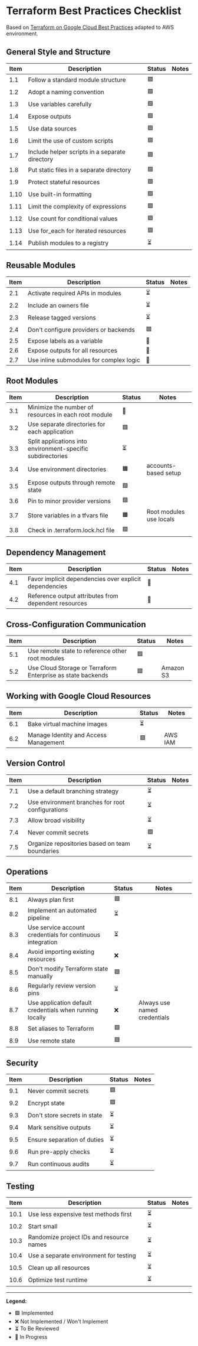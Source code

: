 # Terraform Best Practices Checklist

Based on [Terraform on Google Cloud Best Practices](https://cloud.google.com/docs/terraform/best-practices/general-style-structure) adapted to AWS environment.

## General Style and Structure

| Item | Description                                    | Status | Notes |
| ---- | ---------------------------------------------- | ------ | ----- |
| 1.1  | Follow a standard module structure             | 🟩     |       |
| 1.2  | Adopt a naming convention                      | 🟩     |       |
| 1.3  | Use variables carefully                        | 🟩     |       |
| 1.4  | Expose outputs                                 | 🟩     |       |
| 1.5  | Use data sources                               | 🟩     |       |
| 1.6  | Limit the use of custom scripts                | 🟩     |       |
| 1.7  | Include helper scripts in a separate directory | 🟩     |       |
| 1.8  | Put static files in a separate directory       | 🟩     |       |
| 1.9  | Protect stateful resources                     | 🟩     |       |
| 1.10 | Use built-in formatting                        | 🟩     |       |
| 1.11 | Limit the complexity of expressions            | 🟩     |       |
| 1.12 | Use count for conditional values               | 🟩     |       |
| 1.13 | Use for_each for iterated resources            | 🟩     |       |
| 1.14 | Publish modules to a registry                  | ⏳     |       |

## Reusable Modules

| Item | Description                             | Status | Notes |
| ---- | --------------------------------------- | ------ | ----- |
| 2.1  | Activate required APIs in modules       | ⏳     |       |
| 2.2  | Include an owners file                  | ⏳     |       |
| 2.3  | Release tagged versions                 | ⏳     |       |
| 2.4  | Don't configure providers or backends   | 🟩     |       |
| 2.5  | Expose labels as a variable             | 🔄     |       |
| 2.6  | Expose outputs for all resources        | 🔄     |       |
| 2.7  | Use inline submodules for complex logic | 🔄     |       |

## Root Modules

| Item | Description                                                 | Status | Notes                   |
| ---- | ----------------------------------------------------------- | ------ | ----------------------- |
| 3.1  | Minimize the number of resources in each root module        | 🔄     |                         |
| 3.2  | Use separate directories for each application               | 🟩     |                         |
| 3.3  | Split applications into environment-specific subdirectories | ⏳     |                         |
| 3.4  | Use environment directories                                 | 🟧     | accounts-based setup    |
| 3.5  | Expose outputs through remote state                         | 🟩     |                         |
| 3.6  | Pin to minor provider versions                              | 🟩     |                         |
| 3.7  | Store variables in a tfvars file                            | 🟧     | Root modules use locals |
| 3.8  | Check in .terraform.lock.hcl file                           | 🟩     |                         |

## Dependency Management

| Item | Description                                            | Status | Notes |
| ---- | ------------------------------------------------------ | ------ | ----- |
| 4.1  | Favor implicit dependencies over explicit dependencies | 🔄     |       |
| 4.2  | Reference output attributes from dependent resources   | 🔄     |       |

## Cross-Configuration Communication

| Item | Description                                                 | Status | Notes     |
| ---- | ----------------------------------------------------------- | ------ | --------- |
| 5.1  | Use remote state to reference other root modules            | 🟩     |           |
| 5.2  | Use Cloud Storage or Terraform Enterprise as state backends | 🟩     | Amazon S3 |

## Working with Google Cloud Resources

| Item | Description                           | Status | Notes   |
| ---- | ------------------------------------- | ------ | ------- |
| 6.1  | Bake virtual machine images           | ⏳     |         |
| 6.2  | Manage Identity and Access Management | 🟩     | AWS IAM |

## Version Control

| Item | Description                                      | Status | Notes |
| ---- | ------------------------------------------------ | ------ | ----- |
| 7.1  | Use a default branching strategy                 | ⏳     |       |
| 7.2  | Use environment branches for root configurations | ⏳     |       |
| 7.3  | Allow broad visibility                           | ⏳     |       |
| 7.4  | Never commit secrets                             | 🟩     |       |
| 7.5  | Organize repositories based on team boundaries   | ⏳     |       |

## Operations

| Item | Description                                                | Status | Notes                        |
| ---- | ---------------------------------------------------------- | ------ | ---------------------------- |
| 8.1  | Always plan first                                          | 🟩     |                              |
| 8.2  | Implement an automated pipeline                            | ⏳     |                              |
| 8.3  | Use service account credentials for continuous integration | ⏳     |                              |
| 8.4  | Avoid importing existing resources                         | ❌     |                              |
| 8.5  | Don't modify Terraform state manually                      | 🟩     |                              |
| 8.6  | Regularly review version pins                              | ⏳     |                              |
| 8.7  | Use application default credentials when running locally   | ❌     | Always use named credentials |
| 8.8  | Set aliases to Terraform                                   | 🟩     |                              |
| 8.9  | Use remote state                                           | 🟩     |                              |

## Security

| Item | Description                  | Status | Notes |
| ---- | ---------------------------- | ------ | ----- |
| 9.1  | Never commit secrets         | 🟩     |       |
| 9.2  | Encrypt state                | 🟩     |       |
| 9.3  | Don't store secrets in state | ⏳     |       |
| 9.4  | Mark sensitive outputs       | ⏳     |       |
| 9.5  | Ensure separation of duties  | ⏳     |       |
| 9.6  | Run pre-apply checks         | ⏳     |       |
| 9.7  | Run continuous audits        | ⏳     |       |

## Testing

| Item | Description                              | Status | Notes |
| ---- | ---------------------------------------- | ------ | ----- |
| 10.1 | Use less expensive test methods first    | ⏳     |       |
| 10.2 | Start small                              | ⏳     |       |
| 10.3 | Randomize project IDs and resource names | ⏳     |       |
| 10.4 | Use a separate environment for testing   | ⏳     |       |
| 10.5 | Clean up all resources                   | ⏳     |       |
| 10.6 | Optimize test runtime                    | ⏳     |       |

---

**Legend:**

- 🟩 Implemented
- ❌ Not Implemented / Won't Implement
- ⏳ To Be Reviewed
- 🔄 In Progress
